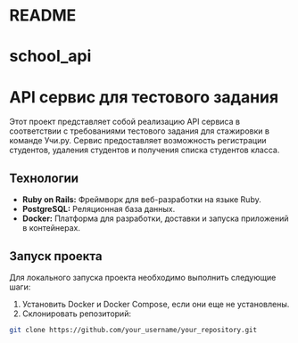 # README

# school_api

# API сервис для тестового задания

Этот проект представляет собой реализацию API сервиса в соответствии с требованиями тестового задания для стажировки в команде Учи.ру. Сервис предоставляет возможность регистрации студентов, удаления студентов и получения списка студентов класса.

## Технологии

- **Ruby on Rails:** Фреймворк для веб-разработки на языке Ruby.
- **PostgreSQL:** Реляционная база данных.
- **Docker:** Платформа для разработки, доставки и запуска приложений в контейнерах.

## Запуск проекта

Для локального запуска проекта необходимо выполнить следующие шаги:

1. Установить Docker и Docker Compose, если они еще не установлены.
2. Склонировать репозиторий:

```bash
git clone https://github.com/your_username/your_repository.git

